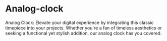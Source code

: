 # Analog-clock
Analog Clock: Elevate your digital experience by integrating this classic timepiece into your projects. Whether you're a fan of timeless aesthetics or seeking a functional yet stylish addition, our analog clock has you covered.
